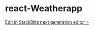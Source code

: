 # react-Weatherapp

[Edit in StackBlitz next generation editor ⚡️](https://stackblitz.com/~/github.com/Dhamu1899/react-Weatherapp)